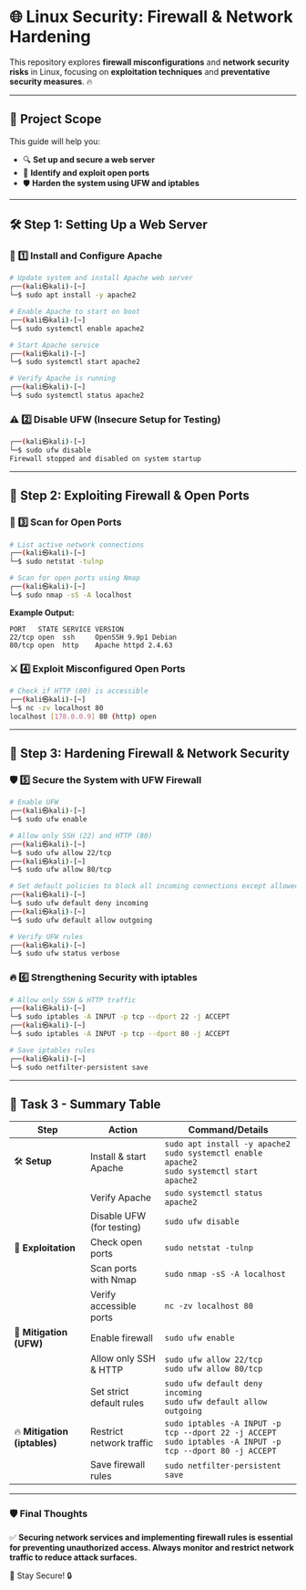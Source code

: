 # 🌐 Linux Security: Firewall & Network Hardening

This repository explores **firewall misconfigurations** and **network security risks** in Linux, focusing on **exploitation techniques** and **preventative security measures**. 🔥

---

## 🎯 Project Scope
This guide will help you:
- 🔍 **Set up and secure a web server**
- 🚨 **Identify and exploit open ports**
- 🛡 **Harden the system using UFW and iptables**

---

## 🛠️ Step 1: Setting Up a Web Server

### 📌 **1️⃣ Install and Configure Apache**
```bash
# Update system and install Apache web server
┌──(kali㉿kali)-[~]
└─$ sudo apt install -y apache2

# Enable Apache to start on boot
┌──(kali㉿kali)-[~]
└─$ sudo systemctl enable apache2

# Start Apache service
┌──(kali㉿kali)-[~]
└─$ sudo systemctl start apache2

# Verify Apache is running
┌──(kali㉿kali)-[~]
└─$ sudo systemctl status apache2
```

### ⚠️ **2️⃣ Disable UFW (Insecure Setup for Testing)**
```bash
┌──(kali㉿kali)-[~]
└─$ sudo ufw disable  
Firewall stopped and disabled on system startup
```

---

## 🚀 Step 2: Exploiting Firewall & Open Ports

### 🔎 **3️⃣ Scan for Open Ports**
```bash
# List active network connections
┌──(kali㉿kali)-[~]
└─$ sudo netstat -tulnp

# Scan for open ports using Nmap
┌──(kali㉿kali)-[~]
└─$ sudo nmap -sS -A localhost   
```
**Example Output:**
```
PORT   STATE SERVICE VERSION
22/tcp open  ssh     OpenSSH 9.9p1 Debian
80/tcp open  http    Apache httpd 2.4.63
```

### ⚔ **4️⃣ Exploit Misconfigured Open Ports**
```bash
# Check if HTTP (80) is accessible
┌──(kali㉿kali)-[~]
└─$ nc -zv localhost 80
localhost [178.0.0.9] 80 (http) open
```

---

## 🔐 Step 3: Hardening Firewall & Network Security

### 🛡 **5️⃣ Secure the System with UFW Firewall**
```bash
# Enable UFW
┌──(kali㉿kali)-[~]
└─$ sudo ufw enable

# Allow only SSH (22) and HTTP (80)
┌──(kali㉿kali)-[~]
└─$ sudo ufw allow 22/tcp
┌──(kali㉿kali)-[~]
└─$ sudo ufw allow 80/tcp

# Set default policies to block all incoming connections except allowed ones
┌──(kali㉿kali)-[~]
└─$ sudo ufw default deny incoming
┌──(kali㉿kali)-[~]
└─$ sudo ufw default allow outgoing

# Verify UFW rules
┌──(kali㉿kali)-[~]
└─$ sudo ufw status verbose  
```

### 🔥 **6️⃣ Strengthening Security with iptables**
```bash
# Allow only SSH & HTTP traffic
┌──(kali㉿kali)-[~]
└─$ sudo iptables -A INPUT -p tcp --dport 22 -j ACCEPT
┌──(kali㉿kali)-[~]
└─$ sudo iptables -A INPUT -p tcp --dport 80 -j ACCEPT

# Save iptables rules
┌──(kali㉿kali)-[~]
└─$ sudo netfilter-persistent save
```

---

## 📌 Task 3 - Summary Table

| **Step**  | **Action** | **Command/Details** |
|-----------|--------------------------------|-----------------------------|
| 🛠 **Setup** | Install & start Apache | `sudo apt install -y apache2` <br> `sudo systemctl enable apache2` <br> `sudo systemctl start apache2` |
| | Verify Apache | `sudo systemctl status apache2` |
| | Disable UFW (for testing) | `sudo ufw disable` |
| 🚀 **Exploitation** | Check open ports | `sudo netstat -tulnp` |
| | Scan ports with Nmap | `sudo nmap -sS -A localhost` |
| | Verify accessible ports | `nc -zv localhost 80` |
| 🔐 **Mitigation (UFW)** | Enable firewall | `sudo ufw enable` |
| | Allow only SSH & HTTP | `sudo ufw allow 22/tcp` <br> `sudo ufw allow 80/tcp` |
| | Set strict default rules | `sudo ufw default deny incoming` <br> `sudo ufw default allow outgoing` |
| 🔥 **Mitigation (iptables)** | Restrict network traffic | `sudo iptables -A INPUT -p tcp --dport 22 -j ACCEPT` <br> `sudo iptables -A INPUT -p tcp --dport 80 -j ACCEPT` |
| | Save firewall rules | `sudo netfilter-persistent save` |

---

### 🛡 **Final Thoughts**
✅ **Securing network services and implementing firewall rules is essential for preventing unauthorized access. Always monitor and restrict network traffic to reduce attack surfaces.**

🚀 Stay Secure! 🔒
